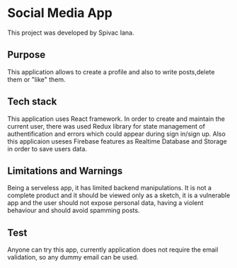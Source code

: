 # Social Media App

This project was developed by Spivac Iana.

## Purpose

This application allows to create a profile and also to write posts,delete them or "like" them.

## Tech stack

This application uses React framework.
In order to create and maintain the current user, there was used Redux library for state management of authentification and errors which could appear during sign in/sign up. Also
this applicaion useses Firebase features as Realtime Database and Storage in order to save users data.

## Limitations and Warnings

Being a serveless app, it has limited backend manipulations. It is not a complete product and it should be viewed only as a sketch, it is a vulnerable app and the user should not expose personal data, having a violent behaviour and should avoid spamming posts.

## Test

Anyone can try this app, currently application does not require the email validation, so any dummy email can be used.


